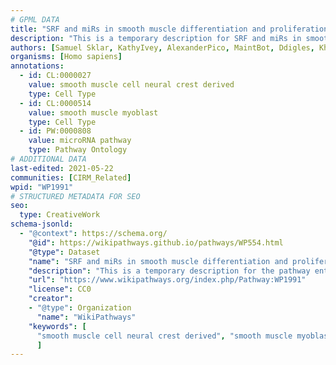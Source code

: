 ```yaml
---
# GPML DATA
title: "SRF and miRs in smooth muscle differentiation and proliferation"
description: "This is a temporary description for SRF and miRs in smooth muscle differentiation and proliferation"
authors: [Samuel Sklar, KathyIvey, AlexanderPico, MaintBot, Ddigles, Khanspers, Egonw, Mkutmon, L Dupuis, Eweitz]
organisms: [Homo sapiens]
annotations:
  - id: CL:0000027
    value: smooth muscle cell neural crest derived
    type: Cell Type
  - id: CL:0000514
    value: smooth muscle myoblast
    type: Cell Type
  - id: PW:0000808
    value: microRNA pathway
    type: Pathway Ontology
# ADDITIONAL DATA
last-edited: 2021-05-22
communities: [CIRM_Related]
wpid: "WP1991"
# STRUCTURED METADATA FOR SEO
seo:
  type: CreativeWork
schema-jsonld:
  - "@context": https://schema.org/
    "@id": https://wikipathways.github.io/pathways/WP554.html
    "@type": Dataset
    "name": "SRF and miRs in smooth muscle differentiation and proliferation"
    "description": "This is a temporary description for the pathway entitled: SRF and miRs in smooth muscle differentiation and proliferation"
    "url": "https://www.wikipathways.org/index.php/Pathway:WP1991"
    "license": CC0
    "creator":
    - "@type": Organization
      "name": "WikiPathways"
    "keywords": [
      "smooth muscle cell neural crest derived", "smooth muscle myoblast", "microRNA pathway",
      ]
---
```

